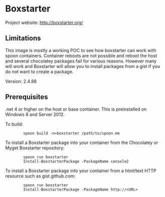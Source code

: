 # Boxstarter

Project website: http://boxstarter.org/

## Limitations
This image is mostly a working POC to see how boxstarter can work with spoon containers. Container reboots are not possible and reboot the host and several chocolatey packages fail for various reasons. However many will work and Boxstarter will allow you to install packages from a gist if you do not want to create a package.

Version: 2.4.88

## Prerequisites 
.net 4 or higher on the host or base container. This is preinstalled on Windows 8 and Server 2012.

To build: 

```
        spoon build -n=boxstarter /path/to/spoon.me
```
To install a Boxstarter package into your container from the Chocolatey or Myget Boxstarter repository:

```
		spoon run boxstarter
		Install-BoxstarterPackage -PackageName console2
```

To install a Boxstarter package into your container from a html/text HTTP resource such as gist.github.com:

```
		spoon run boxstarter
		Install-BoxstarterPackage -PackageName http://<URL>
```
